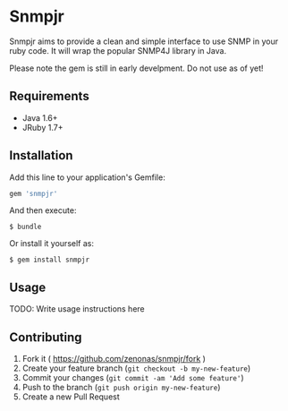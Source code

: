 # Snmpjr

Snmpjr aims to provide a clean and simple interface to use SNMP in your ruby code. It will wrap the popular SNMP4J library in Java.

Please note the gem is still in early develpment. Do not use as of yet!

## Requirements

* Java 1.6+
* JRuby 1.7+

## Installation

Add this line to your application's Gemfile:

```ruby
gem 'snmpjr'
```

And then execute:

    $ bundle

Or install it yourself as:

    $ gem install snmpjr

## Usage

TODO: Write usage instructions here

## Contributing

1. Fork it ( https://github.com/zenonas/snmpjr/fork )
2. Create your feature branch (`git checkout -b my-new-feature`)
3. Commit your changes (`git commit -am 'Add some feature'`)
4. Push to the branch (`git push origin my-new-feature`)
5. Create a new Pull Request
